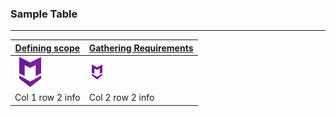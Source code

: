 ### Sample Table
---

| [Defining scope](https://www.google.com/) | [Gathering Requirements](https://www.google.com/) |
| ----------------------------------------- | ------------------------------------------------- |
|![alt text][img 1]                         | ![alt text][img 2]                                |
| Col 1 row 2 info                          | Col 2 row 2 info                                  |


[img 1]: https://github.com/adam-p/markdown-here/raw/master/src/common/images/icon48.png "Logo Title Text 1"
[img 2]: https://github.com/adam-p/markdown-here/raw/master/src/common/images/icon24.png "Logo Title Text 2"
